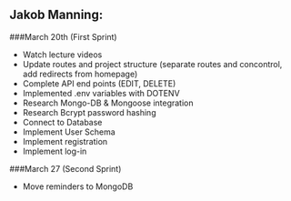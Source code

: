 ## Jakob Manning:
###March 20th (First Sprint)
- Watch lecture videos  
- Update routes and project structure (separate routes and concontrol, add redirects from homepage)  
- Complete API end points (EDIT, DELETE)
- Implemented .env variables with DOTENV  
- Research Mongo-DB & Mongoose integration  
- Research Bcrypt password hashing  
- Connect to Database  
- Implement User Schema  
- Implement registration  
- Implement log-in
  
  
###March 27  (Second Sprint)  
- Move reminders to MongoDB  
